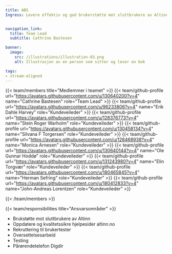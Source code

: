 ```yaml
---
title: ABS
Ingress: Levere effektiv og god brukerstøtte mot sluttbrukere av Altinn. Kategorisere og eskalere eventuelle hendelser. 


navigation_link:
  title: Team Lead
  subtitle: Cathrine Bastesen

banner:
  image:
    src: /illustrations/illustration-03.png
    alt: Illustrasjon av en person som sitter og leser en bok

tags:
- stream-aligned
---
```


{{< team/members title="Medlemmer i teamet" >}}
{{< team/github-profile url="https://avatars.githubusercontent.com/u/130640200?v=4" name="Cathrine Bastesen" role="Team Lead" >}}
{{< team/github-profile url="https://avatars.githubusercontent.com/u/96233806?v=4" name="Erik Dahle Harvey" role="Kundeveileder" >}}
{{< team/github-profile url="https://avatars.githubusercontent.com/u/128376773?v=4" name="Stein Roger Warholm" role="Kundeveileder" >}}
{{< team/github-profile url="https://avatars.githubusercontent.com/u/130458134?v=4" name="Silvana F Torgersen" role="Kundeveileder" >}}
{{< team/github-profile url="https://avatars.githubusercontent.com/u/128468938?v=4" name="Monica Arnesen" role="Kundeveileder" >}}
{{< team/github-profile url="https://avatars.githubusercontent.com/u/130640144?v=4" name="Ole Gunnar Hoddø" role="Kundeveileder" >}}
{{< team/github-profile url="https://avatars.githubusercontent.com/u/131243980?v=4" name="Elin Torgvær" role="Kundeveileder" >}}
{{< team/github-profile url="https://avatars.githubusercontent.com/u/180465845?v=4" name="Herman Sefring" role="Kundeveileder" >}}
{{< team/github-profile url="https://avatars.githubusercontent.com/u/180412833?v=4" name="John-Andreas Lorentzen" role="Kundeveileder" >}}


{{< /team/members >}}

{{< team/responsibilities title="Ansvarsområder" >}}

- Brukstøtte mot sluttbrukere av Altinn
- Oppdatere og kvalitetssikre hjelpesider altinn.no
- Rekruttering til brukertester
- Oversettelsesarbeid
- Testing
- Pårørendetelefon Digdir
